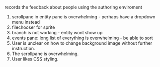 records the feedback about people using the authoring enviroment

1. scrollpane in entity pane is overwhelming - perhaps have a dropdown menu instead
2. filechooser for sprite
3. branch is not working - entity wont show up
4. events pane: long list of everything is overwhelming - be able to sort
5. User is unclear on how to change background image without further instruction.
6. The scrollpane is overwhelming.
7. User likes CSS styling. 